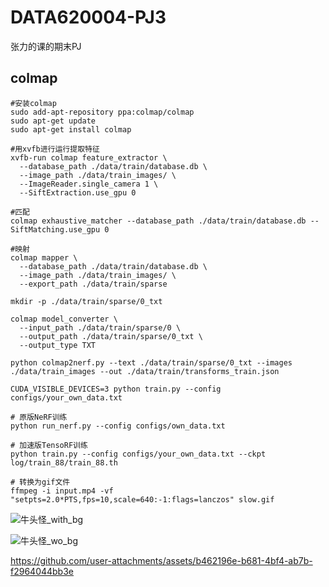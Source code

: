 # DATA620004-PJ3
张力的课的期末PJ

## colmap
```
#安装colmap
sudo add-apt-repository ppa:colmap/colmap
sudo apt-get update
sudo apt-get install colmap

#用xvfb进行运行提取特征
xvfb-run colmap feature_extractor \
  --database_path ./data/train/database.db \
  --image_path ./data/train_images/ \
  --ImageReader.single_camera 1 \
  --SiftExtraction.use_gpu 0

#匹配
colmap exhaustive_matcher --database_path ./data/train/database.db --SiftMatching.use_gpu 0

#映射
colmap mapper \
  --database_path ./data/train/database.db \
  --image_path ./data/train_images/ \
  --export_path ./data/train/sparse

mkdir -p ./data/train/sparse/0_txt

colmap model_converter \
  --input_path ./data/train/sparse/0 \
  --output_path ./data/train/sparse/0_txt \
  --output_type TXT

python colmap2nerf.py --text ./data/train/sparse/0_txt --images ./data/train_images --out ./data/train/transforms_train.json

CUDA_VISIBLE_DEVICES=3 python train.py --config configs/your_own_data.txt
```


```
# 原版NeRF训练
python run_nerf.py --config configs/own_data.txt
```

```
# 加速版TensoRF训练
python train.py --config configs/your_own_data.txt --ckpt log/train_88/train_88.th
```
```
# 转换为gif文件
ffmpeg -i input.mp4 -vf "setpts=2.0*PTS,fps=10,scale=640:-1:flags=lanczos" slow.gif

```
![牛头怪_with_bg](https://github.com/user-attachments/assets/eb794283-158c-40ba-929c-36fef3b0dfa8)

![牛头怪_wo_bg](https://github.com/user-attachments/assets/acfae0e0-6db4-421d-bb53-d8897c22049f)



https://github.com/user-attachments/assets/b462196e-b681-4bf4-ab7b-f2964044bb3e


